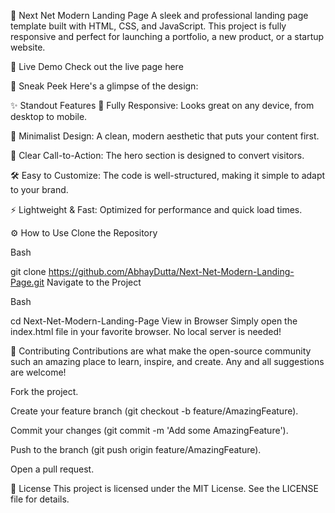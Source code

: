 🌟 Next Net Modern Landing Page
A sleek and professional landing page template built with HTML, CSS, and JavaScript. This project is fully responsive and perfect for launching a portfolio, a new product, or a startup website.

🚀 Live Demo
Check out the live page here

📸 Sneak Peek
Here's a glimpse of the design:

✨ Standout Features
📱 Fully Responsive: Looks great on any device, from desktop to mobile.

🎨 Minimalist Design: A clean, modern aesthetic that puts your content first.

🎯 Clear Call-to-Action: The hero section is designed to convert visitors.

🛠️ Easy to Customize: The code is well-structured, making it simple to adapt to your brand.

⚡️ Lightweight & Fast: Optimized for performance and quick load times.

⚙️ How to Use
Clone the Repository

Bash

git clone https://github.com/AbhayDutta/Next-Net-Modern-Landing-Page.git
Navigate to the Project

Bash

cd Next-Net-Modern-Landing-Page
View in Browser
Simply open the index.html file in your favorite browser. No local server is needed!

🤝 Contributing
Contributions are what make the open-source community such an amazing place to learn, inspire, and create. Any and all suggestions are welcome!

Fork the project.

Create your feature branch (git checkout -b feature/AmazingFeature).

Commit your changes (git commit -m 'Add some AmazingFeature').

Push to the branch (git push origin feature/AmazingFeature).

Open a pull request.

📝 License
This project is licensed under the MIT License. See the LICENSE file for details.
